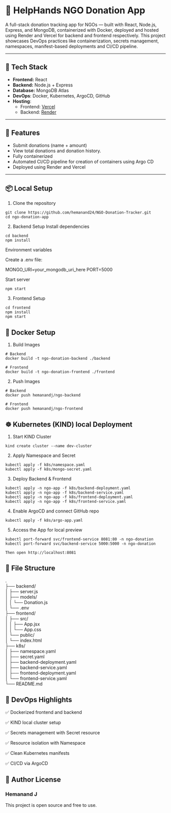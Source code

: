 # 🫱 HelpHands NGO Donation App

A full-stack donation tracking app for NGOs — built with React, Node.js, Express, and MongoDB, containerized with Docker, deployed and hosted using Render and Vercel for backend and frontend respectively. This project showcases DevOps practices like containerization, secrets management, namespaces, manifest-based deployments and CI/CD pipeline.

---

## 🧱 Tech Stack

- **Frontend:** React
- **Backend:** Node.js + Express
- **Database:** MongoDB Atlas
- **DevOps**: Docker, Kubernetes, ArgoCD, GitHub
- **Hosting**:
  - Frontend: [Vercel](https://ngo-donation-tracker.vercel.app/)
  - Backend: [Render](https://ngo-donation-tracker-1.onrender.com)
---

## 🚀 Features

- Submit donations (name + amount)
- View total donations and donation history.
- Fully containerized
- Automated CI/CD pipeline for creation of containers using Argo CD
- Deployed using Render and Vercel

---

## 📦 Local Setup

1. Clone the repository

```
git clone https://github.com/hemanand24/NGO-Donation-Tracker.git
cd ngo-donation-app
```
2. Backend Setup
Install dependencies
```
cd backend
npm install
```
Environment variables

Create a .env file:

MONGO_URI=your_mongodb_uri_here
PORT=5000

Start server
```
npm start
```
3. Frontend Setup
```
cd frontend
npm install
npm start
```
## 🐳 Docker Setup
1. Build Images
```
# Backend
docker build -t ngo-donation-backend ./backend

# Frontend
docker build -t ngo-donation-frontend ./frontend
```
2. Push Images
```
# Backend
docker push hemanandj/ngo-backend

# Frontend
docker push hemanandj/ngo-frontend
```
## ☸️ Kubernetes (KIND) local Deployment
1. Start KIND Cluster
```
kind create cluster --name dev-cluster
```
2. Apply Namespace and Secret
```
kubectl apply -f k8s/namespace.yaml
kubectl apply -f k8s/mongo-secret.yaml
```
3. Deploy Backend & Frontend
```
kubectl apply -n ngo-app -f k8s/backend-deployment.yaml
kubectl apply -n ngo-app -f k8s/backend-service.yaml
kubectl apply -n ngo-app -f k8s/frontend-deployment.yaml
kubectl apply -n ngo-app -f k8s/frontend-service.yaml
```
4. Enable ArgoCD and connect GitHub repo
```
kubectl apply -f k8s/argo-app.yaml
```
5. Access the App for local preview
```
kubectl port-forward svc/frontend-service 8081:80 -n ngo-donation
kubectl port-forward svc/backend-service 5000:5000 -n ngo-donation

Then open http://localhost:8081
```
## 📂 File Structure

.                                                                                                                                                          
├── backend/                                                                                                                                               
│   ├── server.js                                                                                                                                          
│   ├── models/                                                                                                                                            
│   │   └── Donation.js                                                                                                                                    
│   └── .env                                                                                                                                               
├── frontend/                                                                                                                                              
│   ├── src/                                                                                                                                               
│   │   ├── App.jsx                                                                                                                                        
│   │   └── App.css                                                                                                                                        
│   └── public/                                                                                                                                            
│       └── index.html                                                                                                                                     
├── k8s/                                                                                                                                                   
│   ├── namespace.yaml                                                                                                                                     
│   ├── secret.yaml                                                                                                                                        
│   ├── backend-deployment.yaml                                                                                                                            
│   ├── backend-service.yaml                                                                                                                               
│   ├── frontend-deployment.yaml                                                                                                                           
│   └── frontend-service.yaml                                                                                                                              
└── README.md                                                                                                                                              


## 📌 DevOps Highlights
    
  ✅ Dockerized frontend and backend

  ✅ KIND local cluster setup

  ✅ Secrets management with Secret resource

  ✅ Resource isolation with Namespace

  ✅ Clean Kubernetes manifests

  ✅ CI/CD via ArgoCD 


## 👤 Author License

### Hemanand J

This project is open source and free to use.
